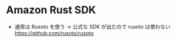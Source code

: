 # Amazon Rust SDK

* 通常は Rusoto を使う → 公式な SDK が出たので rusoto は使わない
  https://github.com/rusoto/rusoto
